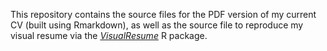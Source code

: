 This repository contains the source files for the PDF version of my current CV
(built using Rmarkdown), 
as well as the source file to reproduce  my visual resume via the [*VisualResume*](https://github.com/ndphillips/VisualResume) R package.